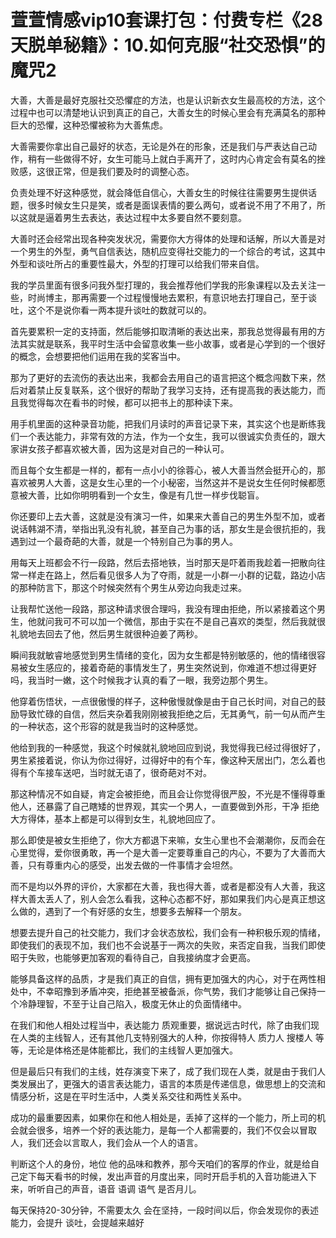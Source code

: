 # 萱萱情感vip10套课打包：付费专栏《28天脱单秘籍》：10.如何克服“社交恐惧”的魔咒2

大善，大善是最好克服社交恐懼症的方法，也是认识新衣女生最高校的方法，这个过程中也可以清楚地认识到真正的自己，大善女生的时候心里会有充满莫名的那种巨大的恐懼，这种恐懼被称为大善焦虑。

大善需要你拿出自己最好的状态，无论是外在的形象，还是我们与严表达自己动作，稍有一些做得不好，女生可能马上就白手离开了，这时内心肯定会有莫名的挫败感，这很正常，但是我们要及时的调整心态。

负责处理不好这种感觉，就会降低自信心，大善女生的时候往往需要男生提供话题，很多时候女生只是笑，或者是面误表情的要么两句，或者说不用了不用了，所以这就是逼着男生去表达，表达过程中太多要自然不要刻意。

大善时还会经常出现各种突发状况，需要你大方得体的处理和话解，所以大善是对一个男生的外型，勇气自信表达，随机应变得社交能力的一个综合的考试，这其中外型和谈吐所占的重要性最大，外型的打理可以给我们带来自信。

我的学员里面有很多问我外型打理的，我会推荐他们学我的形象课程以及去关注一些，时尚博主，那再需要一个过程慢慢地去累积，有意识地去打理自己，至于谈吐，这个不是说你看一两本提升谈吐的数就可以的。

首先要累积一定的支持面，然后能够扣取清晰的表达出来，那我总觉得最有用的方法其实就是联系，我平时生活中会留意收集一些小故事，或者是心学到的一个很好的概念，会想要把他们运用在我的奖客当中。

那为了更好的去流伤的表达出来，我都会去用自己的语言把这个概念闯数下来，然后对着禁止反复联系，这个很好的帮助了我学习支持，还有提高我的表达能力，而且我觉得每次在看书的时候，都可以把书上的那种读下来。

用手机里面的这种录音功能，把我们月读时的声音记录下来，其实这个也是断练我们一个表达能力，非常有效的方法，作为一个女生，我可以很诚实负责任的，跟大家讲女孩子都喜欢被大善，因为这是对自己的一种认可。

而且每个女生都是一样的，都有一点小小的徐蓉心，被人大善当然会挺开心的，那喜欢被男人大善，这是女生心里的一个小秘密，当然这并不是说女生任何时候都愿意被大善，比如你明明看到一个女生，像是有几世一样步伐聪盲。

你还要印上去大善，这就是没有演习一件，如果来大善自己的男生外型不加，或者说话韩湖不清，举指出乳没有礼貌，甚至自己为事的话，那女生是会很抗拒的，我遇到过一个最奇葩的大善，就是一个特别自己为事的男人。

用每天上班都会不行一段路，然后去搭地铁，当时那天是吓着雨我趁着一把散向往常一样走在路上，然后看见很多人为了夺雨，就是一小群一小群的记载，路边小店的那种防言下，那这个时候突然有个男生从旁边向我走过来。

让我帮忙送他一段路，那这种请求很合理吗，我没有理由拒绝，所以紧接着这个男生，他就问我可不可以加一个微信，那由于实在不是自己喜欢的类型，然后我就很礼貌地去回去了他，然后男生就很种迫姜了两秒。

瞬间我就敏睿地感觉到男生情绪的变化，因为女生都是特别敏感的，他的情绪很容易被女生感应的，接着奇葩的事情发生了，男生突然说到，你难道不想过得更好吗，我当时一嫩，这个时候我才认真的看了一眼，我旁边那个男生。

他穿着伤悟状，一点很傲慢的样子，这种傲慢就像是由于自己长时间，对自己的鼓励导致忙碌的自信，然后夹杂着我刚刚被我拒绝之后，无其勇气，前一句从而产生的一种状态，这个形容的就是我当时的这种感觉。

他给到我的一种感觉，我这个时候就礼貌地回应到说，我觉得我已经过得很好了，男生紧接着说，你认为你过得好，过得好中的有个车，像这种天居出门，怎么着也得有个车接车送吧，当时就无语了，很奇葩对不对。

那这种情况不如自疑，肯定会被拒绝，而且会让你觉得很严股，不光是不懂得尊重他人，还暴露了自己瞎矮的世界观，其实一个男人，一直要做到外形，干净 拒绝大方得体，基本上都是可以得到女生，礼貌地回应了。

那么即使是被女生拒绝了，你大方都退下来嘛，女生心里也不会潮潮你，反而会在心里觉得，爱你很勇敢，再一个是大善一定要尊重自己的内心，不要为了大善而大善，只有尊重内心的感受，出发去做的一件事情才会坦然。

而不是均以外界的评价，大家都在大善，我也得大善，或者是都没有人大善，我这样大善太丢人了，别人会怎么看我，这种心态都不好，那如果我们内心是真正想这么做的，遇到了一个有好感的女生，想要多去解释一个朋友。

想要去提升自己的社交能力，我们才会状态放松，我们会有一种积极乐观的情绪，即使我们的表现不加，我们也不会说基于一两次的失败，来否定自我，当我们即使昭于失败，也能够更加客观的看待自己，自我接纳度才会更高。

能够具备这样的品质，才是我们真正的自信，拥有更加强大的内心，对于在两性相处中，不幸昭豫到矛盾冲突，拒绝甚至被备派，你气势，我们才能够让自己保持一个冷静理智，不至于让自己陷入，极度无休止的负面情绪中。

在我们和他人相处过程当中，表达能力 质观重要，据说远古时代，除了由我们现在人类的主线智人，还有其他几支特别强大的人种，你按得特人 质力人 搜楼人 等等，无论是体格还是体能都比，我们的主线智人更加强大。

但是最后只有我们的主线，姓存演变下来了，成了我们现在人类，就是由于我们人类发展出了，更强大的语言表达能力，语言的本质是传递信息，做思想上的交流和情感分析，这是在平时生活中，人类关系交往和两性关系中。

成功的最重要因素，如果你在和他人相处是，丢掉了这样的一个能力，所上司的机会就会很多，培养一个好的表达能力，是每一个人都需要的，我们不仅会以冒取人，我们还会以言取人，我们会从一个人的语言。

判断这个人的身份，地位 他的品味和教养，那今天咱们的客厚的作业，就是给自己定下每天看书的时候，发出声音的月度出来，同时开启手机的入音功能进入下来，听听自己的声音，语音 语调 语气 是否月儿。

每天保持20-30分钟，不需要太久 会在坚持，一段时间以后，你会发现你的表述能力，会提升 谈吐，会提越来越好